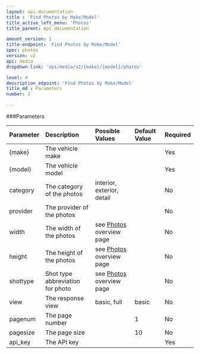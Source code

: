 ```yaml
---
layout: api-documentation
title : 'Find Photos by Make/Model'
title_active_left_menu: 'Photos'
title_parent: Api documentation

amount_version: 1
title-endpoint: 'Find Photos by Make/Model'
spec: photos
version: v2
api: media
dropdown-link: 'api/media/v2/{make}/{model}/photos'

level: 4
description_edpoint: 'Find Photos by Make/Model'
title_md : Parameters
number: 2

---
```



###Parameters

| Parameter     | Description                           | Possible Values                                                 | Default Value | Required |
|:--------------|:--------------------------------------|:----------------------------------------------------------------|:------------- |:-------- |
| {make}        | The vehicle make                      |                                                                 |               | Yes      |
| {model}       | The vehicle model                     |                                                                 |               | Yes      |
| category      | The category of the photos            | interior, exterior, detail                                      |               | No       |
| provider      | The provider of the photos            |                                                                 |               | No       |
| width         | The width of the photos               | see [Photos](/api-documentation/media/photos/v2/) overview page |               | No       |
| height        | The height of the photos              | see [Photos](/api-documentation/media/photos/v2/) overview page |               | No       |
| shottype      | Shot type abbreviation for photo      | see [Photos](/api-documentation/media/photos/v2/) overview page |               | No       |
| view          | The response view                     | basic, full                                                     | basic         | No       |
| pagenum       | The page number                       |                                                                 | 1             | No       |
| pagesize      | The page size                         |                                                                 | 10            | No       |
| api_key       | The API key                           |                                                                 |               | Yes      |


